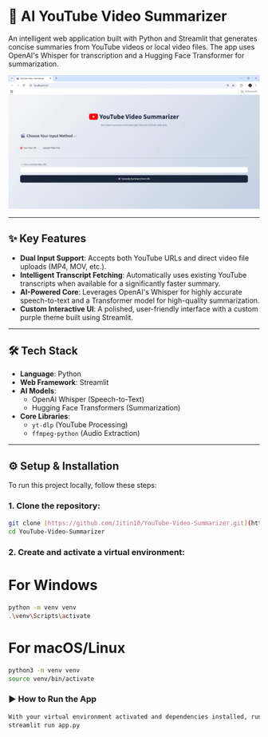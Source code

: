 # 🚀 AI YouTube Video Summarizer

An intelligent web application built with Python and Streamlit that generates concise summaries from YouTube videos or local video files. The app uses OpenAI's Whisper for transcription and a Hugging Face Transformer for summarization.

![App Screenshot](image_369a27.png)

---

## ✨ Key Features

- **Dual Input Support**: Accepts both YouTube URLs and direct video file uploads (MP4, MOV, etc.).
- **Intelligent Transcript Fetching**: Automatically uses existing YouTube transcripts when available for a significantly faster summary.
- **AI-Powered Core**: Leverages OpenAI's Whisper for highly accurate speech-to-text and a Transformer model for high-quality summarization.
- **Custom Interactive UI**: A polished, user-friendly interface with a custom purple theme built using Streamlit.

---

## 🛠️ Tech Stack

- **Language**: Python
- **Web Framework**: Streamlit
- **AI Models**:
  - OpenAI Whisper (Speech-to-Text)
  - Hugging Face Transformers (Summarization)
- **Core Libraries**:
  - `yt-dlp` (YouTube Processing)
  - `ffmpeg-python` (Audio Extraction)

---

## ⚙️ Setup & Installation

To run this project locally, follow these steps:

### **1. Clone the repository:**
```bash
git clone [https://github.com/Jitin10/YouTube-Video-Summarizer.git](https://github.com/Jitin10/YouTube-Video-Summarizer.git)
cd YouTube-Video-Summarizer
```

### **2. Create and activate a virtual environment:**
# For Windows
```bash
python -m venv venv
.\venv\Scripts\activate
```

# For macOS/Linux
```bash
python3 -m venv venv
source venv/bin/activate
```

### **▶️ How to Run the App**
```bash
With your virtual environment activated and dependencies installed, run the following command in your terminal:
streamlit run app.py
```

